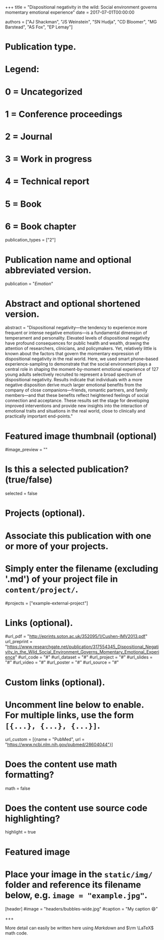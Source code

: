 +++
title = "Dispositional negativity in the wild: Social environment governs momentary emotional experience"
date = 2017-07-01T00:00:00

authors = ["AJ Shackman", "JS Weinstein", "SN Hudja", "CD Bloomer", "MG Barstead", "AS Fox", "EP Lemay"]

# Publication type.
# Legend:
# 0 = Uncategorized
# 1 = Conference proceedings
# 2 = Journal
# 3 = Work in progress
# 4 = Technical report
# 5 = Book
# 6 = Book chapter
publication_types = ["2"]

# Publication name and optional abbreviated version.
publication = "*Emotion*"

# Abstract and optional shortened version.
abstract = "Dispositional negativity—the tendency to experience more frequent or intense negative emotions—is a fundamental dimension of temperament and personality. Elevated levels of dispositional negativity have profound consequences for public health and wealth, drawing the attention of researchers, clinicians, and policymakers. Yet, relatively little is known about the factors that govern the momentary expression of dispositional negativity in the real world. Here, we used smart phone–based experience-sampling to demonstrate that the social environment plays a central role in shaping the moment-by-moment emotional experience of 127 young adults selectively recruited to represent a broad spectrum of dispositional negativity. Results indicate that individuals with a more negative disposition derive much larger emotional benefits from the company of close companions—friends, romantic partners, and family members—and that these benefits reflect heightened feelings of social connection and acceptance. These results set the stage for developing improved interventions and provide new insights into the interaction of emotional traits and situations in the real world, close to clinically and practically important end-points."

# Featured image thumbnail (optional)
#image_preview = ""

# Is this a selected publication? (true/false)
selected = false

# Projects (optional).
#   Associate this publication with one or more of your projects.
#   Simply enter the filename (excluding '.md') of your project file in `content/project/`.
#projects = ["example-external-project"]

# Links (optional).
#url_pdf = "http://eprints.soton.ac.uk/352095/1/Cushen-IMV2013.pdf"
url_preprint = "https://www.researchgate.net/publication/317554345_Dispositional_Negativity_in_the_Wild_Social_Environment_Governs_Momentary_Emotional_Experience"
#url_code = "#"
#url_dataset = "#"
#url_project = "#"
#url_slides = "#"
#url_video = "#"
#url_poster = "#"
#url_source = "#"

# Custom links (optional).
#   Uncomment line below to enable. For multiple links, use the form `[{...}, {...}, {...}]`.
url_custom = [{name = "PubMed", url = "https://www.ncbi.nlm.nih.gov/pubmed/28604044"}]

# Does the content use math formatting?
math = false

# Does the content use source code highlighting?
highlight = true

# Featured image
# Place your image in the `static/img/` folder and reference its filename below, e.g. `image = "example.jpg"`.
[header]
#image = "headers/bubbles-wide.jpg"
#caption = "My caption :smile:"

+++

More detail can easily be written here using *Markdown* and $\rm \LaTeX$ math code.
